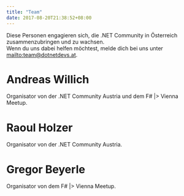 ```yaml
---
title: "Team"
date: 2017-08-20T21:38:52+08:00
---
```


Diese Personen engagieren sich, die .NET Community in Österreich zusammenzubringen und zu wachsen.  
Wenn du uns dabei helfen möchtest, melde dich bei uns unter <mailto:team@dotnetdevs.at>.

# Andreas Willich

Organisator von der .NET Community Austria und dem F# |> Vienna Meetup.

# Raoul Holzer

Organisator von der .NET Community Austria.

# Gregor Beyerle

Organisator von dem F# |> Vienna Meetup.